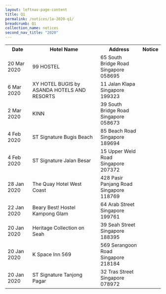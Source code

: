 ```yaml
---
layout: leftnav-page-content
title: Q1 
permalink: /notices/1a-2020-q1/
breadcrumb: Q1 
collection_name: notices
second_nav_title: "2020"
---
```


<table>
   <tr>
    <th>Date</th>
    <th>Hotel Name</th>
    <th>Address</th>
    <th>Notice</th>
  </tr>
   <tr>
    <td>20 Mar 2020</td>
    <td>99 HOSTEL</td>
    <td>65 South Bridge Road <br>Singapore 058695<br></td>
    <td><a href="/files/99 HOSTEL.pdf"></a></td>
  </tr>
   <tr>
    <td>6 Mar 2020</td>
    <td>XY HOTEL BUGIS by ASANDA HOTELS AND RESORTS</td>
    <td>11 Jalan Klapa <br>Singapore 199323<br></td>
    <td><a href="/files/XY HOTEL BUGIS by ASANDA Hotels and Resorts.pdf"></a></td>
  </tr>
   <tr>
    <td>2 Mar 2020</td>
    <td>KINN</td>
    <td>39 South Bridge Road <br>Singapore 058673<br></td>
    <td><a href="/files/KINN.pdf"></a></td>
  </tr>
   <tr>
    <td>4 Feb 2020</td>
    <td>ST Signature Bugis Beach</td>
    <td>85 Beach Road <br>Singapore 189694<br></td>
    <td><a href="/files/ST Signature Bugis Beach.pdf"></a></td>
  </tr>
     <tr>
    <td>4 Feb 2020</td>
    <td>ST Signature Jalan Besar</td>
    <td>15 Upper Weld Road <br>Singapore 207372<br></td>
    <td><a href="/files/ST Signature Jalan Besar.pdf"></a></td>
  </tr>
    <tr>
    <td>28 Jan 2020</td>
    <td>The Quay Hotel West Coast</td>
    <td>428 Pasir Panjang Road <br>Singapore 118769<br></td>
    <td><a href="/files/The Quay Hotel West Coast.pdf"></a></td>
  </tr>
   <tr>
    <td>22 Jan 2020</td>
    <td>Beary Best! Hostel Kampong Glam</td>
    <td>64 Arab Street <br>Singapore 199761<br></td>
    <td><a href="/files/Beary Best Kampong Glam.pdf"></a></td>
  </tr>
   <tr>
    <td>20 Jan 2020</td>
    <td>Heritage Collection on Seah</td>
    <td>39 Seah Street <br>Singapore 188395<br></td>
    <td><a href="/files/Heritage Collection on Seah.pdf"></a></td>
  </tr>
   <tr>
    <td>20 Jan 2020</td>
    <td>K Space Inn 569</td>
    <td>569 Serangoon Road <br>Singapore 218184<br></td>
    <td><a href="/files/K Space Inn 569.pdf"></a></td>
  </tr>
   <tr>
    <td>20 Jan 2020</td>
    <td>ST Signature Tanjong Pagar</td>
    <td>32 Tras Street <br>Singapore 078972<br></td>
    <td><a href="/files/ST Signature Tanjong Pagar.pdf"></a></td>
  </tr>
  </table>
